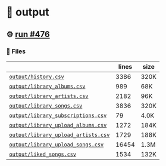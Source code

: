 # 📝  output 

## ⚙️ [run #476](https://github.com/jwenerd/ytm-dl/actions/runs/8033304363)

### 📁 Files

|                                                                         |lines|size|
|-------------------------------------------------------------------------|-----|----|
|[`output/history.csv` ](output/history.csv)                              |3386 |320K|
|[`output/library_albums.csv` ](output/library_albums.csv)                |989  |68K |
|[`output/library_artists.csv` ](output/library_artists.csv)              |2182 |96K |
|[`output/library_songs.csv` ](output/library_songs.csv)                  |3836 |320K|
|[`output/library_subscriptions.csv` ](output/library_subscriptions.csv)  |79   |4.0K|
|[`output/library_upload_albums.csv` ](output/library_upload_albums.csv)  |1272 |184K|
|[`output/library_upload_artists.csv` ](output/library_upload_artists.csv)|1729 |188K|
|[`output/library_upload_songs.csv` ](output/library_upload_songs.csv)    |16454|1.3M|
|[`output/liked_songs.csv` ](output/liked_songs.csv)                      |1534 |132K|